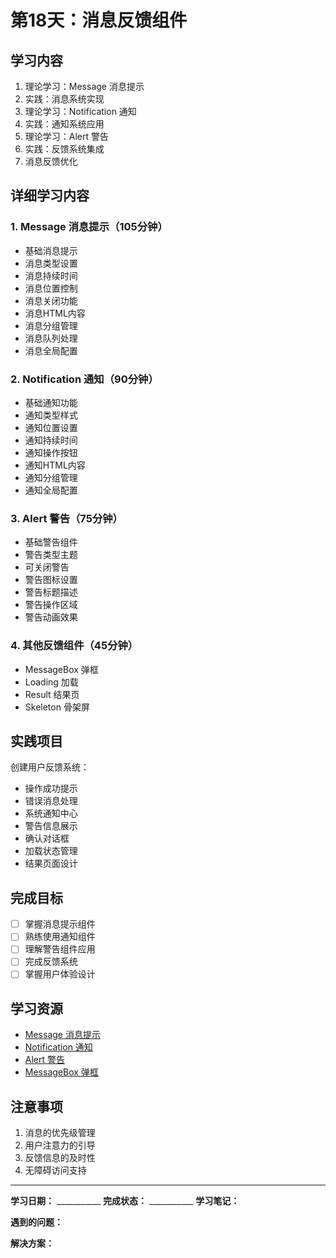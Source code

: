 # 第18天：消息反馈组件

## 学习内容
1. 理论学习：Message 消息提示
2. 实践：消息系统实现
3. 理论学习：Notification 通知
4. 实践：通知系统应用
5. 理论学习：Alert 警告
6. 实践：反馈系统集成
7. 消息反馈优化

## 详细学习内容

### 1. Message 消息提示（105分钟）
- 基础消息提示
- 消息类型设置
- 消息持续时间
- 消息位置控制
- 消息关闭功能
- 消息HTML内容
- 消息分组管理
- 消息队列处理
- 消息全局配置

### 2. Notification 通知（90分钟）
- 基础通知功能
- 通知类型样式
- 通知位置设置
- 通知持续时间
- 通知操作按钮
- 通知HTML内容
- 通知分组管理
- 通知全局配置

### 3. Alert 警告（75分钟）
- 基础警告组件
- 警告类型主题
- 可关闭警告
- 警告图标设置
- 警告标题描述
- 警告操作区域
- 警告动画效果

### 4. 其他反馈组件（45分钟）
- MessageBox 弹框
- Loading 加载
- Result 结果页
- Skeleton 骨架屏

## 实践项目
创建用户反馈系统：
- 操作成功提示
- 错误消息处理
- 系统通知中心
- 警告信息展示
- 确认对话框
- 加载状态管理
- 结果页面设计

## 完成目标
- [ ] 掌握消息提示组件
- [ ] 熟练使用通知组件
- [ ] 理解警告组件应用
- [ ] 完成反馈系统
- [ ] 掌握用户体验设计

## 学习资源
- [Message 消息提示](https://element-plus.org/zh-CN/component/message.html)
- [Notification 通知](https://element-plus.org/zh-CN/component/notification.html)
- [Alert 警告](https://element-plus.org/zh-CN/component/alert.html)
- [MessageBox 弹框](https://element-plus.org/zh-CN/component/message-box.html)

## 注意事项
1. 消息的优先级管理
2. 用户注意力的引导
3. 反馈信息的及时性
4. 无障碍访问支持

---

**学习日期：** ___________
**完成状态：** ___________
**学习笔记：**



**遇到的问题：**



**解决方案：**